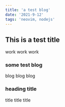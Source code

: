 ```yaml
---
title: 'a test blog'
date: '2021-9-12'
tags: 'neovim, nodejs'
---
```


## This is a test title
work work work


### some test blog
blog blog blog

### heading title
title title title

